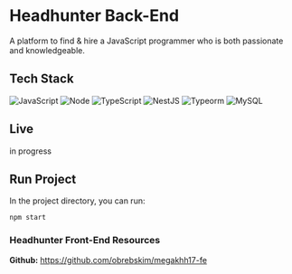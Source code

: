 # Headhunter Back-End

A platform to find & hire a JavaScript programmer who is both passionate and knowledgeable.

## Tech Stack

![JavaScript](https://img.shields.io/badge/javascript-%23323330.svg?style=for-the-badge&logo=javascript&logoColor=%23F7DF1E)
![Node](https://img.shields.io/badge/Node.js-339933.svg?style=for-the-badge&logo=nodedotjs&logoColor=white)
![TypeScript](https://img.shields.io/badge/typescript-%23007ACC.svg?style=for-the-badge&logo=typescript&logoColor=white)
![NestJS](https://img.shields.io/badge/nestjs-%23E0234E.svg?style=for-the-badge&logo=nestjs&logoColor=white)
![Typeorm](https://img.shields.io/badge/Typeform-262627.svg?style=for-the-badge&logo=Typeform&logoColor=white)
![MySQL](https://img.shields.io/badge/mysql-%2300f.svg?style=for-the-badge&logo=mysql&logoColor=white)

## Live

in progress

## Run Project

In the project directory, you can run:

    npm start

### Headhunter Front-End Resources

**Github:** <https://github.com/obrebskim/megakhh17-fe>
